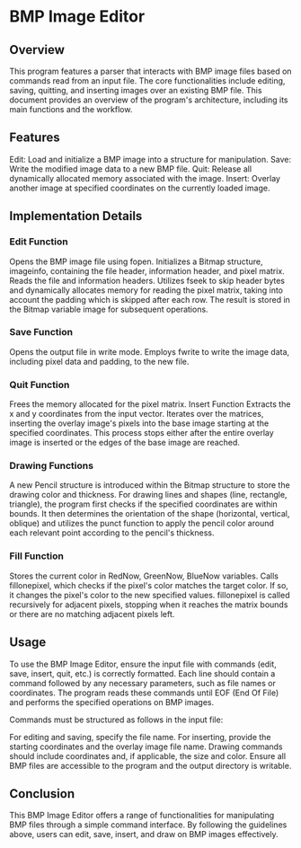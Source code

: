 # BMP Image Editor
## Overview
This program features a parser that interacts with BMP image files based on commands read from an input file. The core functionalities include editing, saving, quitting, and inserting images over an existing BMP file. This document provides an overview of the program's architecture, including its main functions and the workflow.

## Features
Edit: Load and initialize a BMP image into a structure for manipulation.
Save: Write the modified image data to a new BMP file.
Quit: Release all dynamically allocated memory associated with the image.
Insert: Overlay another image at specified coordinates on the currently loaded image.

## Implementation Details

### Edit Function
Opens the BMP image file using fopen.
Initializes a Bitmap structure, imageinfo, containing the file header, information header, and pixel matrix.
Reads the file and information headers.
Utilizes fseek to skip header bytes and dynamically allocates memory for reading the pixel matrix, taking into account the padding which is skipped after each row.
The result is stored in the Bitmap variable image for subsequent operations.
### Save Function
Opens the output file in write mode.
Employs fwrite to write the image data, including pixel data and padding, to the new file.
### Quit Function
Frees the memory allocated for the pixel matrix.
Insert Function
Extracts the x and y coordinates from the input vector.
Iterates over the matrices, inserting the overlay image's pixels into the base image starting at the specified coordinates. This process stops either after the entire overlay image is inserted or the edges of the base image are reached.
### Drawing Functions
A new Pencil structure is introduced within the Bitmap structure to store the drawing color and thickness.
For drawing lines and shapes (line, rectangle, triangle), the program first checks if the specified coordinates are within bounds. It then determines the orientation of the shape (horizontal, vertical, oblique) and utilizes the punct function to apply the pencil color around each relevant point according to the pencil's thickness.
### Fill Function
Stores the current color in RedNow, GreenNow, BlueNow variables.
Calls fillonepixel, which checks if the pixel's color matches the target color. If so, it changes the pixel's color to the new specified values.
fillonepixel is called recursively for adjacent pixels, stopping when it reaches the matrix bounds or there are no matching adjacent pixels left.

## Usage
To use the BMP Image Editor, ensure the input file with commands (edit, save, insert, quit, etc.) is correctly formatted. Each line should contain a command followed by any necessary parameters, such as file names or coordinates. The program reads these commands until EOF (End Of File) and performs the specified operations on BMP images.

Commands must be structured as follows in the input file:

For editing and saving, specify the file name.
For inserting, provide the starting coordinates and the overlay image file name.
Drawing commands should include coordinates and, if applicable, the size and color.
Ensure all BMP files are accessible to the program and the output directory is writable.

## Conclusion
This BMP Image Editor offers a range of functionalities for manipulating BMP files through a simple command interface. By following the guidelines above, users can edit, save, insert, and draw on BMP images effectively.
